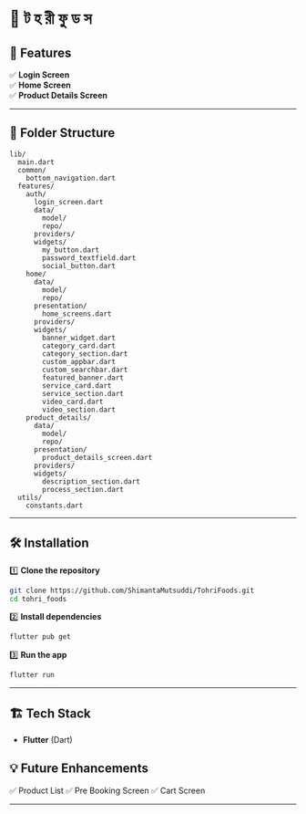 # 📰 ট হ রী  ফু ড স



## 🚀 Features
✅ **Login Screen**   
✅ **Home Screen**  
✅ **Product Details Screen**  


---

## 📂 Folder Structure
```
lib/
  main.dart
  common/
    bottom_navigation.dart
  features/
    auth/
      login_screen.dart
      data/
        model/
        repo/
      providers/
      widgets/
        my_button.dart
        password_textfield.dart
        social_button.dart
    home/
      data/
        model/
        repo/
      presentation/
        home_screens.dart
      providers/
      widgets/
        banner_widget.dart
        category_card.dart
        category_section.dart
        custom_appbar.dart
        custom_searchbar.dart
        featured_banner.dart
        service_card.dart
        service_section.dart
        video_card.dart
        video_section.dart
    product_details/
      data/
        model/
        repo/
      presentation/
        product_details_screen.dart
      providers/
      widgets/
        description_section.dart
        process_section.dart
  utils/
    constants.dart                  
```

---

## 🛠️ Installation
1️⃣ **Clone the repository**
```sh
git clone https://github.com/ShimantaMutsuddi/TohriFoods.git
cd tohri_foods
```
2️⃣ **Install dependencies**
```sh
flutter pub get
```
3️⃣ **Run the app**
```sh
flutter run
```

---



## 🏗️ Tech Stack
- **Flutter** (Dart)


## 💡 Future Enhancements
✅   Product List
✅   Pre Booking Screen
✅   Cart Screen

---


